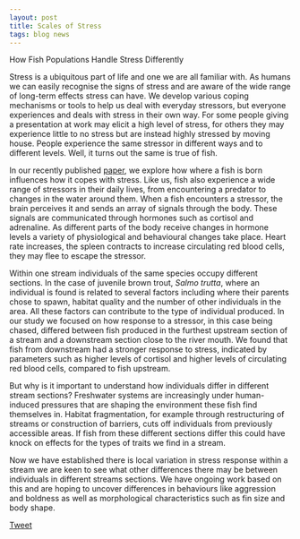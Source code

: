 ```yaml
---
layout: post
title: Scales of Stress
tags: blog news
---
```


How Fish Populations Handle Stress Differently

<!--more-->

Stress is a ubiquitous part of life and one we are all familiar with. As humans we can easily recognise the signs of stress and are aware of the wide range of long-term effects stress can have. We develop various coping mechanisms or tools to help us deal with everyday stressors, but everyone experiences and deals with stress in their own way. For some people giving a presentation at work may elicit a high level of stress, for others they may experience little to no stress but are instead highly stressed by moving house. People experience the same stressor in different ways and to different levels. Well, it turns out the same is true of fish.

In our recently published [paper](https://onlinelibrary.wiley.com/doi/10.1002/ece3.11526), we explore how where a fish is born influences how it copes with stress. Like us, fish also experience a wide range of stressors in their daily lives, from encountering a predator to changes in the water around them. When a fish encounters a stressor, the brain perceives it and sends an array of signals through the body. These signals are communicated through hormones such as cortisol and adrenaline. As different parts of the body receive changes in hormone levels a variety of physiological and behavioural changes take place. Heart rate increases, the spleen contracts to increase circulating red blood cells, they may flee to escape the stressor.

Within one stream individuals of the same species occupy different sections. In the case of juvenile brown trout, *Salmo trutta*, where an individual is found is related to several factors including where their parents chose to spawn, habitat quality and the number of other individuals in the area. All these factors can contribute to the type of individual produced. In our study we focused on how response to a stressor, in this case being chased, differed between fish produced in the furthest upstream section of a stream and a downstream section close to the river mouth. We found that fish from downstream had a stronger response to stress, indicated by parameters such as higher levels of cortisol and higher levels of circulating red blood cells, compared to fish upstream.

But why is it important to understand how individuals differ in different stream sections? Freshwater systems are increasingly under human-induced pressures that are shaping the environment these fish find themselves in. Habitat fragmentation, for example through restructuring of streams or construction of barriers, cuts off individuals from previously accessible areas. If fish from these different sections differ this could have knock on effects for the types of traits we find in a stream.

Now we have established there is local variation in stress response within a stream we are keen to see what other differences there may be between individuals in different streams sections. We have ongoing work based on this and are hoping to uncover differences in behaviours like aggression and boldness as well as morphological characteristics such as fin size and body shape.



<a href="https://twitter.com/share?ref_src=twsrc%5Etfw" class="twitter-share-button" data-show-count="false">Tweet</a><script async src="https://platform.twitter.com/widgets.js" charset="utf-8"></script>



